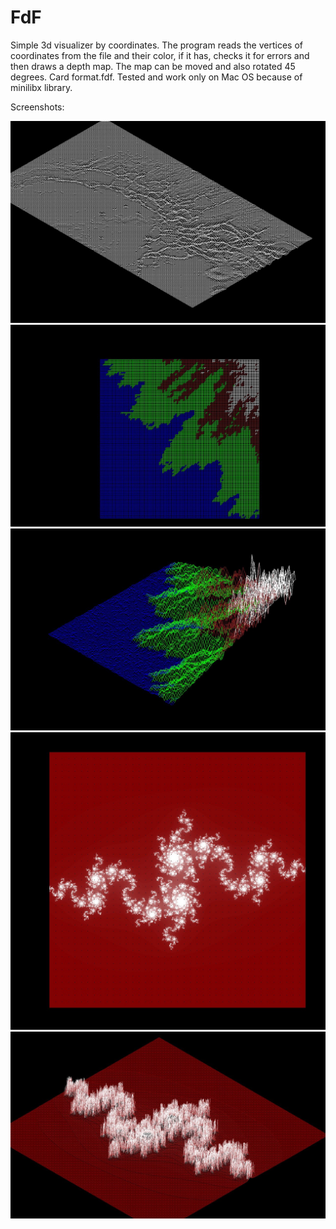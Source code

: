 # FdF

Simple 3d visualizer by coordinates.
The program reads the vertices of coordinates from the file and their color, if it has, checks it for errors and then draws a depth map. The map can be moved and also rotated 45 degrees. Card format.fdf.
Tested and work only on Mac OS because of minilibx library.

Screenshots:

![RT_Screen1](https://github.com/davin41k/FdF/blob/master/screenshots/fdf1.jpg)
![RT_Screen1](https://github.com/davin41k/FdF/blob/master/screenshots/fdf2.jpg)
![RT_Screen1](https://github.com/davin41k/FdF/blob/master/screenshots/fdf3.jpg)
![RT_Screen1](https://github.com/davin41k/FdF/blob/master/screenshots/fdf4.jpg)
![RT_Screen1](https://github.com/davin41k/FdF/blob/master/screenshots/fdf5.jpg)
